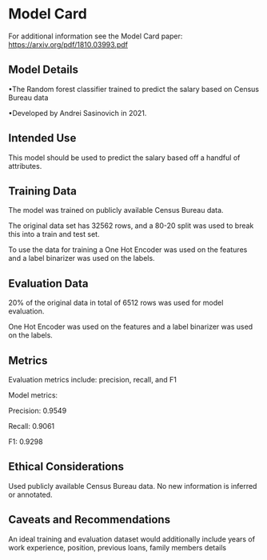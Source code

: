 # Model Card

For additional information see the Model Card paper: https://arxiv.org/pdf/1810.03993.pdf

## Model Details

•The Random forest classifier trained to predict the salary based on Census Bureau data

•Developed by Andrei Sasinovich in 2021.
 
## Intended Use

This model should be used to predict the salary based off a handful of attributes.  

## Training Data

The model was trained on publicly available Census Bureau data.  

The original data set has 32562 rows, and a 80-20 split was used to break this into a train and test set.

To use the data for training a One Hot Encoder was used on the features and a label binarizer was used on the labels.

## Evaluation Data

20% of the original data in total of 6512 rows was used for model evaluation. 

One Hot Encoder was used on the features and a label binarizer was used on the labels.

## Metrics

Evaluation metrics include: precision, recall, and F1
 
Model metrics:

Precision: 0.9549

Recall: 0.9061

F1: 0.9298

## Ethical Considerations

Used publicly available Census Bureau data. No new information is inferred or annotated.


## Caveats and Recommendations

An ideal training and evaluation dataset would additionally include years of work experience, position, previous loans, family members details
